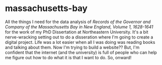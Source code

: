 # massachusetts-bay
All the things I need for the data analysis of *Records of the Governor and Company of the Massachusetts Bay in New England, Volume 1, 1628-1641* for the work of my PhD Dissertation at Northeastern University.
It's a bit nerve-wracking setting out to do a disseration where I'm going to create a digital project. Life was a lot easier when all I was doing was reading books and talking about them.
Now I'm trying to build a website??
But, I'm confident that the internet (and the university) is full of people who can help me figure out how to do what it is that I want to do.
So, onward!
